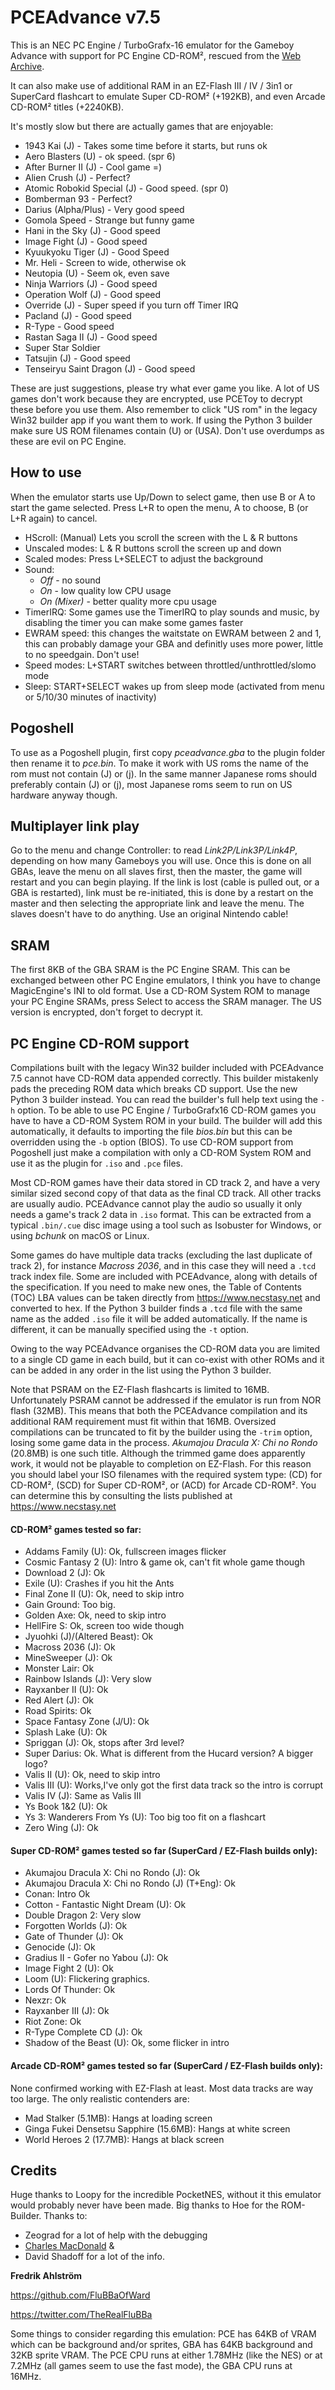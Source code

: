 # PCEAdvance v7.5

This is an NEC PC Engine / TurboGrafx-16 emulator for the Gameboy Advance with support for PC Engine CD-ROM², rescued from 
the [Web Archive](https://web.archive.org/web/20150430211123/http://www.ndsretro.com/gbadown.html).

It can also make use of additional RAM in an EZ-Flash III / IV / 3in1 or SuperCard flashcart to emulate Super CD-ROM² 
(+192KB), and even Arcade CD-ROM² titles (+2240KB).

It's mostly slow but there are actually games that are enjoyable:
- 1943 Kai (J) - Takes some time before it starts, but runs ok
- Aero Blasters (U) - ok speed. (spr 6)
- After Burner II (J) - Cool game =)
- Alien Crush (J) - Perfect?
- Atomic Robokid Special (J) - Good speed. (spr 0)
- Bomberman 93 - Perfect?
- Darius (Alpha/Plus) - Very good speed
- Gomola Speed - Strange but funny game
- Hani in the Sky (J) - Good speed
- Image Fight (J) - Good speed
- Kyuukyoku Tiger (J) - Good Speed
- Mr. Heli - Screen to wide, otherwise ok
- Neutopia (U) - Seem ok, even save
- Ninja Warriors (J) - Good speed
- Operation Wolf (J) - Good speed
- Override (J) - Super speed if you turn off Timer IRQ
- Pacland (J) - Good speed
- R-Type - Good speed
- Rastan Saga II (J) - Good speed
- Super Star Soldier
- Tatsujin (J) - Good speed
- Tenseiryu Saint Dragon (J) - Good speed

These are just suggestions, please try what ever game you like. A lot of US games don't work because they are encrypted, use 
PCEToy to decrypt these before you use them. Also remember to click "US rom" in the legacy Win32 builder app if you want 
them to work. If using the Python 3 builder make sure US ROM filenames contain (U) or (USA). Don't use overdumps as these 
are evil on PC Engine.

## How to use
When the emulator starts use Up/Down to select game, then use B or A to start the game selected. Press L+R to open the menu, 
A to choose, B (or L+R again) to cancel.
- HScroll: (Manual) Lets you scroll the screen with the L & R buttons
- Unscaled modes: L & R buttons scroll the screen up and down
- Scaled modes: Press L+SELECT to adjust the background
- Sound:
  - *Off* - no sound
  - *On* - low quality low CPU usage
  - *On (Mixer)* - better quality more cpu usage
- TimerIRQ: Some games use the TimerIRQ to play sounds and music, by disabling the timer you can make some games faster
- EWRAM speed: this changes the waitstate on EWRAM between 2 and 1, this can probably damage your GBA and definitly uses 
more power, little to no speedgain. Don't use!
- Speed modes: L+START switches between throttled/unthrottled/slomo mode
- Sleep: START+SELECT wakes up from sleep mode (activated from menu or 5/10/30 minutes of inactivity)

## Pogoshell
To use as a Pogoshell plugin, first copy *pceadvance.gba* to the plugin folder then rename it to *pce.bin*. To make it work 
with US roms the name of the rom must not contain (J) or (j). In the same manner Japanese roms should preferably contain (J) 
or (j), most Japanese roms seem to run on US hardware anyway though.

## Multiplayer link play
Go to the menu and change Controller: to read *Link2P/Link3P/Link4P*, depending on how many Gameboys you will use. Once this 
is done on all GBAs, leave the menu on all slaves first, then the master, the game will restart and you can begin playing. 
If the link is lost (cable is pulled out, or a GBA is restarted), link must be re-initiated, this is done by a restart on 
the master and then selecting the appropriate link and leave the menu. The slaves doesn't have to do anything. Use an 
original Nintendo cable!

## SRAM
The first 8KB of the GBA SRAM is the PC Engine SRAM. This can be exchanged between other PC Engine emulators, I think you 
have to change MagicEngine's INI to old format. Use a CD-ROM System ROM to manage your PC Engine SRAMs, press Select to 
access the SRAM manager. The US version is encrypted, don't forget to decrypt it.

## PC Engine CD-ROM support
Compilations built with the legacy Win32 builder included with PCEAdvance 7.5 cannot have CD-ROM data appended correctly. 
This builder mistakenly pads the preceding ROM data which breaks CD support. Use the new Python 3 builder instead. You can 
read the builder's full help text using the ```-h``` option. To be able to use PC Engine / TurboGrafx16 CD-ROM games you 
have to have a CD-ROM System ROM in your build. The builder will add this automatically, it defaults to importing the file 
*bios.bin* but this can be overridden using the ```-b``` option (BIOS). To use CD-ROM support from Pogoshell just make a 
compilation with only a CD-ROM System ROM and use it as the plugin for ```.iso``` and ```.pce``` files.

Most CD-ROM games have their data stored in CD track 2, and have a very similar sized second copy of that data as the final 
CD track. All other tracks are usually audio. PCEAdvance cannot play the audio so usually it only needs a game's track 2 
data in ```.iso``` format. This can be extracted from a typical ```.bin/.cue``` disc image using a tool such as Isobuster 
for Windows, or using *bchunk* on macOS or Linux.

Some games do have multiple data tracks (excluding the last duplicate of track 2), for instance *Macross 2036*, and in this 
case they will need a ```.tcd``` track index file. Some are included with PCEAdvance, along with details of the 
specification. If you need to make new ones, the Table of Contents (TOC) LBA values can be taken directly from 
https://www.necstasy.net and converted to hex. If the Python 3 builder finds a ```.tcd``` file with the same name as the 
added ```.iso``` file it will be added automatically. If the name is different, it can be manually specified using the 
```-t``` option.

Owing to the way PCEAdvance organises the CD-ROM data you are limited to a single CD game in each build, but it can co-exist 
with other ROMs and it can be added in any order in the list using the Python 3 builder.

Note that PSRAM on the EZ-Flash flashcarts is limited to 16MB. Unfortunately PSRAM cannot be addressed if the emulator is 
run from NOR flash (32MB). This means that both the PCEAdvance compilation and its additional RAM requirement must fit 
within that 16MB. Oversized compilations can be truncated to fit by the builder using the ```-trim``` option, losing some 
game data in the process. *Akumajou Dracula X: Chi no Rondo* (20.8MB) is one such title. Although the trimmed game does 
apparently work, it would not be playable to completion on EZ-Flash. For this reason you should label your ISO filenames 
with the required system type: (CD) for CD-ROM², (SCD) for Super CD-ROM², or (ACD) for Arcade CD-ROM². You can determine 
this by consulting the lists published at https://www.necstasy.net

#### CD-ROM² games tested so far:
- Addams Family (U): Ok, fullscreen images flicker
- Cosmic Fantasy 2 (U): Intro & game ok, can't fit whole game though
- Download 2 (J): Ok
- Exile (U): Crashes if you hit the Ants
- Final Zone II (U): Ok, need to skip intro
- Gain Ground: Too big.
- Golden Axe: Ok, need to skip intro
- HellFire S: Ok, screen too wide though
- Jyuohki (J)/(Altered Beast): Ok
- Macross 2036 (J): Ok
- MineSweeper (J): Ok
- Monster Lair: Ok
- Rainbow Islands (J): Very slow
- Rayxanber II (U): Ok
- Red Alert (J): Ok
- Road Spirits: Ok
- Space Fantasy Zone (J/U): Ok
- Splash Lake (U): Ok
- Spriggan (J): Ok, stops after 3rd level?
- Super Darius: Ok. What is different from the Hucard version? A bigger logo?
- Valis II (U): Ok, need to skip intro
- Valis III (U): Works,I've only got the first data track so the intro is corrupt
- Valis IV (J): Same as Valis III
- Ys Book 1&2 (U): Ok
- Ys 3: Wanderers From Ys (U): Too big too fit on a flashcart
- Zero Wing (J): Ok

#### Super CD-ROM² games tested so far (SuperCard / EZ-Flash builds only):
- Akumajou Dracula X: Chi no Rondo (J): Ok
- Akumajou Dracula X: Chi no Rondo (J) (T+Eng): Ok
- Conan: Intro Ok
- Cotton - Fantastic Night Dream (U): Ok
- Double Dragon 2: Very slow
- Forgotten Worlds (J): Ok
- Gate of Thunder (J): Ok
- Genocide (J): Ok
- Gradius II - Gofer no Yabou (J): Ok
- Image Fight 2 (U): Ok
- Loom (U): Flickering graphics.
- Lords Of Thunder: Ok
- Nexzr: Ok
- Rayxanber III (J): Ok
- Riot Zone: Ok
- R-Type Complete CD (J): Ok
- Shadow of the Beast (U): Ok, some flicker in intro

#### Arcade CD-ROM² games tested so far (SuperCard / EZ-Flash builds only):
None confirmed working with EZ-Flash at least. Most data tracks are way too large. The only realistic contenders are:
- Mad Stalker (5.1MB): Hangs at loading screen
- Ginga Fukei Densetsu Sapphire (15.6MB): Hangs at white screen
- World Heroes 2 (17.7MB): Hangs at black screen

## Credits
Huge thanks to Loopy for the incredible PocketNES, without it this emulator would probably never have been made. Big thanks 
to Hoe for the ROM-Builder.
Thanks to:
- Zeograd for a lot of help with the debugging
- [Charles MacDonald](http://techno-junk.org) &
- David Shadoff for a lot of the info.


**Fredrik Ahlström**

https://github.com/FluBBaOfWard

https://twitter.com/TheRealFluBBa

Some things to consider regarding this emulation: PCE has 64KB of VRAM which can be background and/or sprites, GBA has 64KB 
background and 32KB sprite VRAM. The PCE CPU runs at either 1.78MHz (like the NES) or at 7.2MHz (all games seem to use the 
fast mode), the GBA CPU runs at 16MHz.


